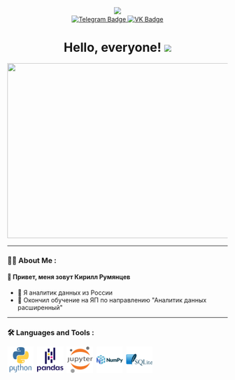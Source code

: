 <div id="header" align="center">
  <img src="https://media.giphy.com/media/M9gbBd9nbDrOTu1Mqx/giphy.gif" width="100"/>
</div>

<div id="badges" align="center">
  <a href="https://t.me/rumyantsevk">
    <img src="https://img.shields.io/badge/telegram-blue?style=for-the-badge&logo=telegram&logoColor=white" alt="Telegram Badge"/>
  </a>
  <a href="https://vk.com/rumyantsevk">
    <img src="https://img.shields.io/badge/VK-gray?style=for-the-badge&logo=VK&logoColor=white" alt="VK Badge"/>
  </a>
  <h1>
  Hello, everyone!
  <img src="https://media.giphy.com/media/hvRJCLFzcasrR4ia7z/giphy.gif" width="30px"/>
</h1>
</div>

<div align="center">
  <img src="https://media.giphy.com/media/l46Cy1rHbQ92uuLXa/giphy.gif?cid=790b7611iz03e7jx8ugrsog41ft903almio7uxe1646p23ib&ep=v1_gifs_search&rid=giphy.gif" width="600" height="400"/>
</div>

---
### :man_technologist: About Me :
#### 👋 Привет, меня зовут Кирилл Румянцев
  - 👀 Я аналитик данных из России
  - 🌱 Окончил обучение на ЯП по направлению "Аналитик данных расширенный"

---

### :hammer_and_wrench: Languages and Tools :
<div>
  <img src="https://github.com/devicons/devicon/blob/master/icons/python/python-original-wordmark.svg" title="Python" alt="Python" width="60" height="60"/>&nbsp;
  <img src="https://github.com/devicons/devicon/blob/master/icons/pandas/pandas-original-wordmark.svg" title="Pandas" alt="Pandas" width="60" height="60"/>&nbsp;
  <img src="https://github.com/devicons/devicon/blob/master/icons/jupyter/jupyter-original-wordmark.svg" title="Jupyter" alt="Jupyter" width="60" height="60"/>&nbsp;
  <img src="https://github.com/devicons/devicon/blob/master/icons/numpy/numpy-original-wordmark.svg" title="NumPy" alt="NumPy" width="60" height="60"/>&nbsp;
  <img src="https://github.com/devicons/devicon/blob/master/icons/sqlite/sqlite-original-wordmark.svg" title="SQL" alt="SQL" width="60" height="60"/>&nbsp;
